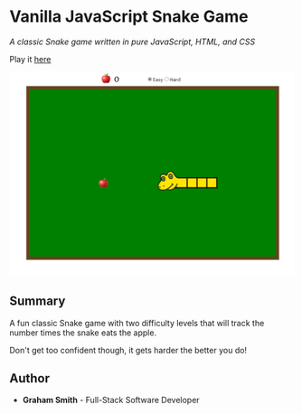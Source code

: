 # Vanilla JavaScript Snake Game

*A classic Snake game written in pure JavaScript, HTML, and CSS*

Play it [here](https://kendric84.github.io/SnakeGame/)

![App Screenshot](/Assets/SS.png)

## Summary
A fun classic Snake game with two difficulty levels that will track the number times the snake eats the apple. 

Don't get too confident though, it gets harder the better you do!

## Author
- **Graham Smith** - Full-Stack Software Developer